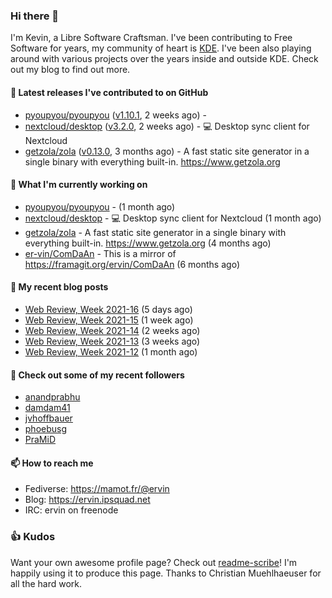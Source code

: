 ### Hi there 👋

I'm Kevin, a Libre Software Craftsman. I've been contributing to Free Software for years,
my community of heart is [KDE](https://kde.org). I've been also playing around with various
projects over the years inside and outside KDE. Check out my blog to find out more.

#### 🔭 Latest releases I've contributed to on GitHub

- [pyoupyou/pyoupyou](https://github.com/pyoupyou/pyoupyou) ([v1.10.1](https://github.com/pyoupyou/pyoupyou/releases/tag/v1.10.1), 2 weeks ago) - 
- [nextcloud/desktop](https://github.com/nextcloud/desktop) ([v3.2.0](https://github.com/nextcloud/desktop/releases/tag/v3.2.0), 2 weeks ago) - 💻 Desktop sync client for Nextcloud
- [getzola/zola](https://github.com/getzola/zola) ([v0.13.0](https://github.com/getzola/zola/releases/tag/v0.13.0), 3 months ago) - A fast static site generator in a single binary with everything built-in. https://www.getzola.org

#### 🌱 What I'm currently working on

- [pyoupyou/pyoupyou](https://github.com/pyoupyou/pyoupyou) -  (1 month ago)
- [nextcloud/desktop](https://github.com/nextcloud/desktop) - 💻 Desktop sync client for Nextcloud (1 month ago)
- [getzola/zola](https://github.com/getzola/zola) - A fast static site generator in a single binary with everything built-in. https://www.getzola.org (4 months ago)
- [er-vin/ComDaAn](https://github.com/er-vin/ComDaAn) - This is a mirror of https://framagit.org/ervin/ComDaAn (6 months ago)

#### 📜 My recent blog posts

- [Web Review, Week 2021-16](https://ervin.ipsquad.net/blog/2021/04/23/web-review-week-2021-16/) (5 days ago)
- [Web Review, Week 2021-15](https://ervin.ipsquad.net/blog/2021/04/16/web-review-week-2021-15/) (1 week ago)
- [Web Review, Week 2021-14](https://ervin.ipsquad.net/blog/2021/04/09/web-review-week-2021-14/) (2 weeks ago)
- [Web Review, Week 2021-13](https://ervin.ipsquad.net/blog/2021/04/02/web-review-week-2021-13/) (3 weeks ago)
- [Web Review, Week 2021-12](https://ervin.ipsquad.net/blog/2021/03/26/web-review-week-2021-12/) (1 month ago)

#### 👯 Check out some of my recent followers

- [anandprabhu](https://github.com/anandprabhu)
- [damdam41](https://github.com/damdam41)
- [jvhoffbauer](https://github.com/jvhoffbauer)
- [phoebusg](https://github.com/phoebusg)
- [PraMiD](https://github.com/PraMiD)

#### 📫 How to reach me

- Fediverse: https://mamot.fr/@ervin
- Blog: https://ervin.ipsquad.net
- IRC: ervin on freenode

### 👍 Kudos

Want your own awesome profile page? Check out [readme-scribe](https://github.com/muesli/readme-scribe)!
I'm happily using it to produce this page. Thanks to Christian Muehlhaeuser for all the hard work.

